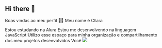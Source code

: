 ## Hi there 👋

<!--
**wcll4raa/wcll4raa** is a ✨ _special_ ✨ repository because its `README.md` (this file) appears on your GitHub profile.

Here are some ideas to get you started:

- 🔭 I’m currently working on ...
- 🌱 I’m currently learning ...
- 👯 I’m looking to collaborate on ...
- 🤔 I’m looking for help with ...
- 💬 Ask me about ...
- 📫 How to reach me: ...
- 😄 Pronouns: ...
- ⚡ Fun fact: ...
-->
Boas vindas ao meu perfil 💙💙
Meu nome é Cllara

Estou estudando na Alura
Estou me desenvolvendo na linguagem JavaScript
Utilizo esse espaço para minha organização e compartilhamento dos meu projetos desenvolvidos
Você
![](https://www.google.com/url?sa=i&url=https%3A%2F%2Fwww.pinterest.com%2Fpin%2Fnew-party-member-tags-animation-gif-drawing-rainbow-chuchuland--533324780858176154%2F&psig=AOvVaw3fO5K28l-QPMrspofVdm5n&ust=1720005121753000&source=images&cd=vfe&opi=89978449&ved=0CBAQjRxqFwoTCKj_-MqciIcDFQAAAAAdAAAAABAE)

